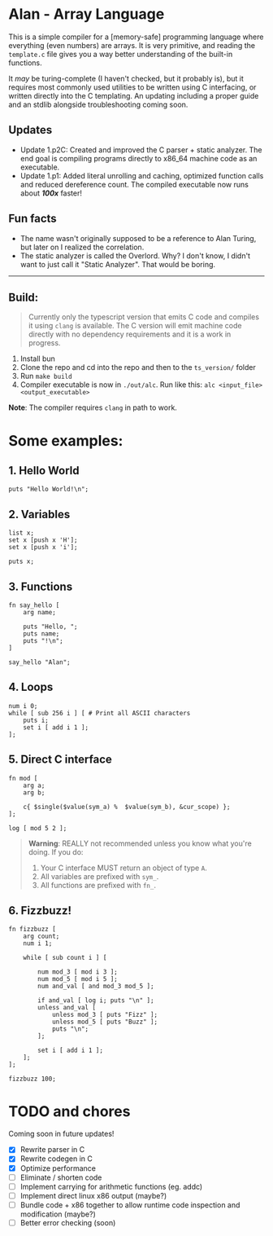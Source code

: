 # Alan - Array Language
This is a simple compiler for a [memory-safe] programming language where everything (even numbers) are arrays. It is very primitive, and reading the `template.c` file gives you a way better understanding of the built-in functions.

It *may* be turing-complete (I haven't checked, but it probably is), but it requires most commonly used utilities to be written using C interfacing, or written directly into the C templating. An updating including a proper guide and an stdlib alongside troubleshooting coming soon.

## Updates
- Update 1.p2C: Created and improved the C parser + static analyzer. The end goal is compiling programs directly to x86_64 machine code as an executable.
- Update 1.p1: Added literal unrolling and caching, optimized function calls and reduced dereference count. The compiled executable now runs about ***100x*** faster!

## Fun facts
- The name wasn't originally supposed to be a reference to Alan Turing, but later on I realized the correlation.
- The static analyzer is called the Overlord. Why? I don't know, I didn't want to just call it "Static Analyzer". That would be boring.

---

## Build:
>Currently only the typescript version that emits C code and compiles it using `clang` is available. The C version will emit machine code directly with no dependency requirements and it is a work in progress.
1. Install bun
2. Clone the repo and cd into the repo and then to the `ts_version/` folder
3. Run `make build`
4. Compiler executable is now in `./out/alc`. Run like this: `alc <input_file> <output_executable>`

**Note**: The compiler requires `clang` in path to work.

# Some examples:

## 1. Hello World
```
puts "Hello World!\n";
```

## 2. Variables
```
list x;
set x [push x 'H'];
set x [push x 'i'];

puts x;
```

## 3. Functions
```
fn say_hello [
    arg name;

    puts "Hello, ";
    puts name;
    puts "!\n";
]

say_hello "Alan";
```

## 4. Loops
```
num i 0;
while [ sub 256 i ] [ # Print all ASCII characters
    puts i;
    set i [ add i 1 ];
];
```

## 5. Direct C interface
```
fn mod [
    arg a;
    arg b;

    c{ $single($value(sym_a) %  $value(sym_b), &cur_scope) };
];

log [ mod 5 2 ];
```

>**Warning**: REALLY not recommended unless you know what you're doing. If you do:
>1. Your C interface MUST return an object of type `A`.
>2. All variables are prefixed with `sym_`.
>3. All functions are prefixed with `fn_`.

## 6. Fizzbuzz!
```
fn fizzbuzz [
    arg count;
    num i 1;

    while [ sub count i ] [

        num mod_3 [ mod i 3 ];
        num mod_5 [ mod i 5 ];
        num and_val [ and mod_3 mod_5 ];

        if and_val [ log i; puts "\n" ];
        unless and_val [
            unless mod_3 [ puts "Fizz" ];
            unless mod_5 [ puts "Buzz" ];
            puts "\n";
        ];

        set i [ add i 1 ];
    ];
];

fizzbuzz 100;
```

# TODO and chores
Coming soon in future updates!
- [x] Rewrite parser in C
- [x] Rewrite codegen in C
- [x] Optimize performance
- [ ] Eliminate / shorten code
- [ ] Implement carrying for arithmetic functions (eg. addc)
- [ ] Implement direct linux x86 output (maybe?)
- [ ] Bundle code + x86 together to allow runtime code inspection and modification (maybe?)
- [ ] Better error checking (soon)